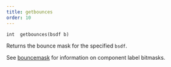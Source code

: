 ```yaml
---
title: getbounces
order: 10
---
```

`int  getbounces(bsdf b)`

Returns the bounce mask for the specified `bsdf`.

See [bouncemask](/en/houdini-vex/shading-and-rendering/bouncemask) for information on component label bitmasks.
